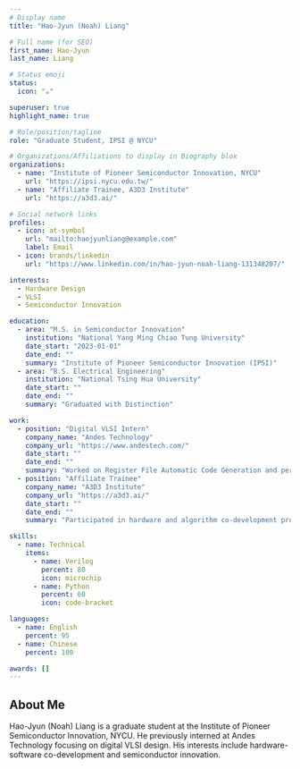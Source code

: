 ```yaml
---
# Display name
title: "Hao-Jyun (Noah) Liang"

# Full name (for SEO)
first_name: Hao-Jyun
last_name: Liang

# Status emoji
status:
  icon: "☕️"

superuser: true
highlight_name: true

# Role/position/tagline
role: "Graduate Student, IPSI @ NYCU"

# Organizations/Affiliations to display in Biography blox
organizations:
  - name: "Institute of Pioneer Semiconductor Innovation, NYCU"
    url: "https://ipsi.nycu.edu.tw/"
  - name: "Affiliate Trainee, A3D3 Institute"
    url: "https://a3d3.ai/"

# Social network links
profiles:
  - icon: at-symbol
    url: "mailto:haojyunliang@example.com"
    label: Email
  - icon: brands/linkedin
    url: "https://www.linkedin.com/in/hao-jyun-noah-liang-131348207/"

interests:
  - Hardware Design
  - VLSI
  - Semiconductor Innovation

education:
  - area: "M.S. in Semiconductor Innovation"
    institution: "National Yang Ming Chiao Tung University"
    date_start: "2023-01-01"
    date_end: ""
    summary: "Institute of Pioneer Semiconductor Innovation (IPSI)"
  - area: "B.S. Electrical Engineering"
    institution: "National Tsing Hua University"
    date_start: ""
    date_end: ""
    summary: "Graduated with Distinction"

work:
  - position: "Digital VLSI Intern"
    company_name: "Andes Technology"
    company_url: "https://www.andestech.com/"
    date_start: ""
    date_end: ""
    summary: "Worked on Register File Automatic Code Generation and performance analysis for a deep learning accelerator."
  - position: "Affiliate Trainee"
    company_name: "A3D3 Institute"
    company_url: "https://a3d3.ai/"
    date_start: ""
    date_end: ""
    summary: "Participated in hardware and algorithm co-development projects."

skills:
  - name: Technical
    items:
      - name: Verilog
        percent: 80
        icon: microchip
      - name: Python
        percent: 60
        icon: code-bracket

languages:
  - name: English
    percent: 95
  - name: Chinese
    percent: 100

awards: []
---
```


## About Me

Hao-Jyun (Noah) Liang is a graduate student at the Institute of Pioneer Semiconductor Innovation, NYCU. He previously interned at Andes Technology focusing on digital VLSI design. His interests include hardware-software co-development and semiconductor innovation.
